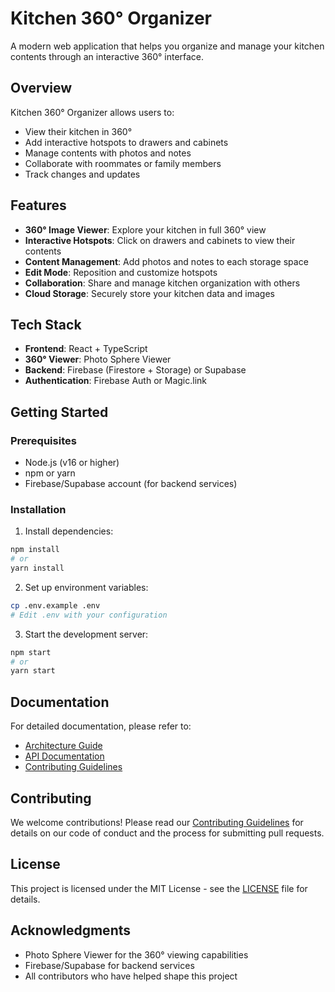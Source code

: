 # Kitchen 360° Organizer

A modern web application that helps you organize and manage your kitchen contents through an interactive 360° interface.

## Overview

Kitchen 360° Organizer allows users to:
- View their kitchen in 360°
- Add interactive hotspots to drawers and cabinets
- Manage contents with photos and notes
- Collaborate with roommates or family members
- Track changes and updates

## Features

- **360° Image Viewer**: Explore your kitchen in full 360° view
- **Interactive Hotspots**: Click on drawers and cabinets to view their contents
- **Content Management**: Add photos and notes to each storage space
- **Edit Mode**: Reposition and customize hotspots
- **Collaboration**: Share and manage kitchen organization with others
- **Cloud Storage**: Securely store your kitchen data and images

## Tech Stack

- **Frontend**: React + TypeScript
- **360° Viewer**: Photo Sphere Viewer
- **Backend**: Firebase (Firestore + Storage) or Supabase
- **Authentication**: Firebase Auth or Magic.link

## Getting Started

### Prerequisites

- Node.js (v16 or higher)
- npm or yarn
- Firebase/Supabase account (for backend services)

### Installation

1. Install dependencies:
```bash
npm install
# or
yarn install
```

2. Set up environment variables:
```bash
cp .env.example .env
# Edit .env with your configuration
```

3. Start the development server:
```bash
npm start
# or
yarn start
```

## Documentation

For detailed documentation, please refer to:
- [Architecture Guide](docs/ARCHITECTURE.md)
- [API Documentation](docs/API.md)
- [Contributing Guidelines](docs/CONTRIBUTING.md)

## Contributing

We welcome contributions! Please read our [Contributing Guidelines](docs/CONTRIBUTING.md) for details on our code of conduct and the process for submitting pull requests.

## License

This project is licensed under the MIT License - see the [LICENSE](LICENSE) file for details.

## Acknowledgments

- Photo Sphere Viewer for the 360° viewing capabilities
- Firebase/Supabase for backend services
- All contributors who have helped shape this project 